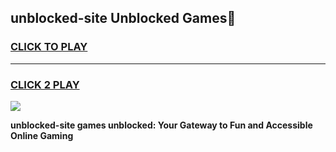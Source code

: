 
## unblocked-site Unblocked Games👋
<h3>
<a href="https://news.freeplayer.one?title=unblocked-site&ref=16F">CLICK TO PLAY</a></h3>
<hr>

<h3>
<a href="https://news.freeplayer.one?title=unblocked-site&ref=16F">CLICK 2 PLAY</a>
  
</h3>

<a href="https://news.freeplayer.one?title=unblocked-site&ref=16F/"><img src="https://clearcache.store/games.png"></a>


**unblocked-site games unblocked: Your Gateway to Fun and Accessible Online Gaming**
